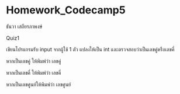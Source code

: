 # Homework_Codecamp5
ธันวา เสถียรภาพงษ์

Quiz1

เขียนโปรแกรมรับ input จากผู้ใช้ 1 ตัว แปลงให้เป็น int และตรวจสอบว่าเป็นเลขคู่หรือเลขคี่

หากเป็นเลขคู่ ให้พิมพ์ว่า เลขคู่

หากเป็นเลขคี่ ให้พิมพ์ว่า เลขคี่

หากเป็นเลขศูนย์ให้พิมพ์ว่า เลขศูนย์
